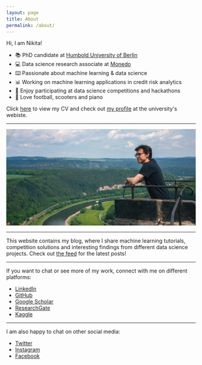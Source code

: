 ```yaml
---
layout: page
title: About
permalink: /about/
---
```


Hi, I am Nikita!

- 📚 PhD candidate at [Humbold University of Berlin](https://www.wiwi.hu-berlin.de/en)
- 💻 Data science research associate at [Monedo](https://www.monedo.com) 
- ⌨️ Passionate about machine learning & data science
- 📊 Working on machine learning applications in credit risk analytics
- 🏅 Enjoy participating at data science competitions and hackathons
- 🧩 Love football, scooters and piano

Click [here](https://kozodoi.me/cv.pdf) to view my CV and check out [my profile](https://www.wiwi.hu-berlin.de/en/Professorships/bwl/wi/personen-en/nikita-kozodoi-m-sc/nikita-kozodoi-m-sc) at the university's webiste.

---

![photo](../images/photo.jpg)

---

This website contains my blog, where I share machine learning tutorials, competition solutions and interesting findings from different data science projects. Check out [the feed](https://kozodoi.me) for the latest posts!

---

If you want to chat or see more of my work, connect with me on different platforms:

<ul>
  <li><a href="https://www.linkedin.com/in/kozodoi">LinkedIn</a></li>
  <li><a href="https://github.com/kozodoi">GitHub</a></li>
  <li><a href="https://scholar.google.com/citations?user=58tMuD0AAAAJ&amp;hl=en">Google Scholar</a></li>
  <li><a href="https://www.researchgate.net/profile/Nikita_Kozodoi">ResearchGate</a></li>
  <li><a href="https://www.kaggle.com/kozodoi">Kaggle</a></li>
</ul>

---

I am also happy to chat on other social media:

<ul>
  <li><a href="https://twitter.com/n_kozodoi">Twitter</a></li>
  <li><a href="https://www.instagram.com/n_kozodoi/">Instagram</a></li>
  <li><a href="https://www.facebook.com/n.kozodoi/">Facebook</a></li>
</ul>
